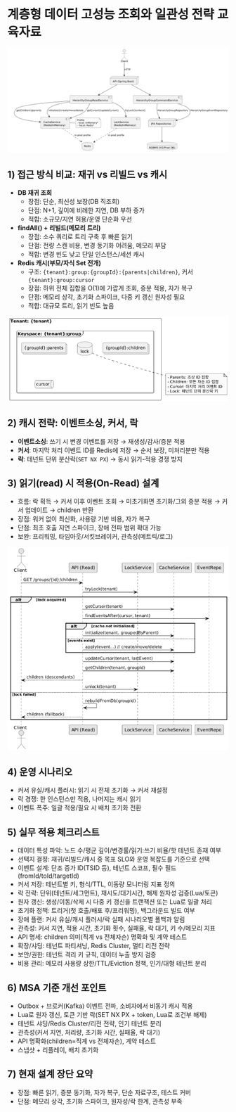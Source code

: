 # 계층형 데이터 고성능 조회와 일관성 전략 교육자료

![시스템 개요](./system-overview.png)

## 1) 접근 방식 비교: 재귀 vs 리빌드 vs 캐시
- **DB 재귀 조회**
  - 장점: 단순, 최신성 보장(DB 직조회)
  - 단점: N+1, 깊이에 비례한 지연, DB 부하 증가
  - 적합: 소규모/지연 허용/운영 단순화 우선
- **findAll() + 리빌드(메모리 트리)**
  - 장점: 소수 쿼리로 트리 구축 후 빠른 읽기
  - 단점: 전량 스캔 비용, 변경 동기화 어려움, 메모리 부담
  - 적합: 변경 빈도 낮고 단일 인스턴스/세션 캐시
- **Redis 캐시(부모/자식 Set 전개)**
  - 구조: `{tenant}:group:{groupId}:{parents|children}`, 커서 `{tenant}:group:cursor`
  - 장점: 하위 전체 집합을 O(1)에 가깝게 조회, 증분 적용, 자가 복구
  - 단점: 메모리 상각, 초기화 스파이크, 다중 키 갱신 원자성 필요
  - 적합: 대규모 트리, 읽기 빈도 높음

![캐시 키 구조](./cache-keys.png)

## 2) 캐시 전략: 이벤트소싱, 커서, 락
- **이벤트소싱**: 쓰기 시 변경 이벤트를 저장 → 재생성/감사/증분 적용
- **커서**: 마지막 처리 이벤트 ID를 Redis에 저장 → 순서 보장, 미처리분만 적용
- **락**: 테넌트 단위 분산락(`SET NX PX`) → 동시 읽기-적용 경쟁 방지

## 3) 읽기(read) 시 적용(On-Read) 설계
- 흐름: 락 획득 → 커서 이후 이벤트 조회 → 미초기화면 초기화/그외 증분 적용 → 커서 업데이트 → children 반환
- 장점: 워커 없이 최신화, 사용량 기반 비용, 자가 복구
- 단점: 최초 호춣 지연 스파이크, 장애 전파 범위 확대 가능
- 보완: 프리워밍, 타임아웃/서킷브레이커, 관측성(메트릭/로그)

![읽기 적용 시퀀스](./read-flow.png)

## 4) 운영 시나리오
- 커서 유실/캐시 플러시: 읽기 시 전체 초기화 → 커서 재설정
- 락 경쟁: 한 인스턴스만 적용, 나머지는 캐시 읽기
- 이벤트 폭주: 일괄 적용/필요 시 배치 초기화 전환

## 5) 실무 적용 체크리스트
- 데이터 특성 파악: 노드 수/평균 깊이/변경률/읽기:쓰기 비율/핫 테넌트 존재 여부
- 선택지 결정: 재귀/리빌드/캐시 중 목표 SLO와 운영 복잡도를 기준으로 선택
- 이벤트 설계: 단조 증가 ID(TSID 등), 테넌트 스코프, 필수 필드(fromId/toId/targetId)
- 커서 저장: 테넌트별 키, 형식/TTL, 이동량 모니터링 지표 정의
- 락 전략: 단위(테넌트/세그먼트), 재시도/대기시간, 해제 원자성 검증(Lua/토큰)
- 원자 갱신: 생성/이동/삭제 시 다중 키 갱신을 트랜잭션 또는 Lua로 일괄 처리
- 초기화 정책: 트리거(첫 호출/배포 후/프리워밍), 백그라운드 빌드 여부
- 장애 플랜: 커서 유실/캐시 플러시/락 실패 시나리오별 폴백과 알림
- 관측성: 커서 지연, 적용 시간, 초기화 횟수, 실패율, 락 대기, 키 수/메모리 지표
- API 명세: children 의미(직계 vs 전체자손) 명확화 및 계약 테스트
- 확장/샤딩: 테넌트 파티셔닝, Redis Cluster, 멀티 리전 전략
- 보안/권한: 테넌트 격리 키 규칙, 데이터 누출 방지 검증
- 비용 관리: 메모리 사용량 상한/TTL/Eviction 정책, 인기/대형 테넌트 분리

## 6) MSA 기준 개선 포인트
- Outbox + 브로커(Kafka) 이벤트 전파, 소비자에서 비동기 캐시 적용
- Lua로 원자 갱신, 토큰 기반 락(SET NX PX + token, Lua로 조건부 해제)
- 테넌트 샤딩/Redis Cluster/리전 전략, 인기 테넌트 분리
- 관측성(커서 지연, 처리량, 초기화 시간, 실패율, 락 대기)
- API 명확화(children=직계 vs 전체자손), 계약 테스트
- 스냅샷 + 리플레이, 배치 초기화

## 7) 현재 설계 장단 요약
- 장점: 빠른 읽기, 증분 동기화, 자가 복구, 단순 자료구조, 테스트 커버
- 단점: 메모리 상각, 초기화 스파이크, 원자성/락 한계, 관측성 부족

